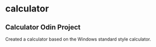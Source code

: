 # calculator
Calculator Odin Project
-----------------------
Created a calculator based on the Windows standard style calculator.
